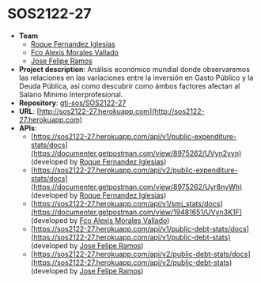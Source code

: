 # SOS2122-27
- **Team**
  - [Roque Fernandez Iglesias](https://github.com/roque-fernandez)
  - [Fco Alexis Morales Vallado](https://github.com/famvcucu)
  - [Jose Felipe Ramos](https://github.com/jfeliperamos)
- **Project description**: Análisis económico mundial donde observaremos las relaciones en las variaciones entre la inversión en Gasto Público y la Deuda Pública, así como descubrir como ámbos factores afectan al Salario Mínimo Interprofesional.
- **Repository**: [gti-sos/SOS2122-27](https://github.com/gti-sos/SOS2122-27)
- **URL**: [http://sos2122-27.herokuapp.com](http://sos2122-27.herokuapp.com)
-  **APIs**:
    - [https://sos2122-27.herokuapp.com/api/v1/public-expenditure-stats/docs](https://documenter.getpostman.com/view/8975262/UVyn2yyn) (developed by [Roque Fernandez Iglesias](https://github.com/roque-fernandez))
    - [https://sos2122-27.herokuapp.com/api/v2/public-expenditure-stats/docs](https://documenter.getpostman.com/view/8975262/Uyr8nyWh) (developed by [Roque Fernandez Iglesias](https://github.com/roque-fernandez))
    - [https://sos2122-27.herokuapp.com/api/v1/smi_stats/docs](https://documenter.getpostman.com/view/19481651/UVyn3K1F) (developed by [Fco Alexis Morales Vallado](https://github.com/famvcucu))
    - [https://sos2122-27.herokuapp.com/api/v1/public-debt-stats/docs](https://sos2122-27.herokuapp.com/api/v1/public-debt-stats) (developed by [Jose Felipe Ramos](https://github.com/jfeliperamos))
    - [https://sos2122-27.herokuapp.com/api/v2/public-debt-stats/docs](https://sos2122-27.herokuapp.com/api/v2/public-debt-stats) (developed by [Jose Felipe Ramos](https://github.com/jfeliperamos))
